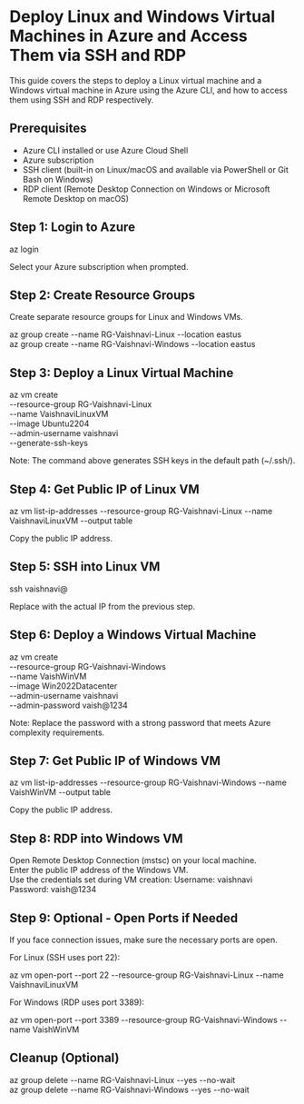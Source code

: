 # Deploy Linux and Windows Virtual Machines in Azure and Access Them via SSH and RDP

This guide covers the steps to deploy a Linux virtual machine and a Windows virtual machine in Azure using the Azure CLI, and how to access them using SSH and RDP respectively.

## Prerequisites

- Azure CLI installed or use Azure Cloud Shell
- Azure subscription
- SSH client (built-in on Linux/macOS and available via PowerShell or Git Bash on Windows)
- RDP client (Remote Desktop Connection on Windows or Microsoft Remote Desktop on macOS)

## Step 1: Login to Azure

az login

Select your Azure subscription when prompted.

## Step 2: Create Resource Groups

Create separate resource groups for Linux and Windows VMs.

az group create --name RG-Vaishnavi-Linux --location eastus  
az group create --name RG-Vaishnavi-Windows --location eastus

## Step 3: Deploy a Linux Virtual Machine

az vm create \
  --resource-group RG-Vaishnavi-Linux \
  --name VaishnaviLinuxVM \
  --image Ubuntu2204 \
  --admin-username vaishnavi \
  --generate-ssh-keys

Note: The command above generates SSH keys in the default path (~/.ssh/).

## Step 4: Get Public IP of Linux VM

az vm list-ip-addresses --resource-group RG-Vaishnavi-Linux --name VaishnaviLinuxVM --output table

Copy the public IP address.

## Step 5: SSH into Linux VM

ssh vaishnavi@<public-ip>

Replace <public-ip> with the actual IP from the previous step.

## Step 6: Deploy a Windows Virtual Machine

az vm create \
  --resource-group RG-Vaishnavi-Windows \
  --name VaishWinVM \
  --image Win2022Datacenter \
  --admin-username vaishnavi \
  --admin-password vaish@1234

Note: Replace the password with a strong password that meets Azure complexity requirements.

## Step 7: Get Public IP of Windows VM

az vm list-ip-addresses --resource-group RG-Vaishnavi-Windows --name VaishWinVM --output table

Copy the public IP address.

## Step 8: RDP into Windows VM

Open Remote Desktop Connection (mstsc) on your local machine.  
Enter the public IP address of the Windows VM.  
Use the credentials set during VM creation:
Username: vaishnavi  
Password: vaish@1234

## Step 9: Optional - Open Ports if Needed

If you face connection issues, make sure the necessary ports are open.

For Linux (SSH uses port 22):

az vm open-port --port 22 --resource-group RG-Vaishnavi-Linux --name VaishnaviLinuxVM

For Windows (RDP uses port 3389):

az vm open-port --port 3389 --resource-group RG-Vaishnavi-Windows --name VaishWinVM

## Cleanup (Optional)

az group delete --name RG-Vaishnavi-Linux --yes --no-wait  
az group delete --name RG-Vaishnavi-Windows --yes --no-wait
